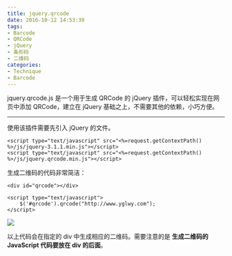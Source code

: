 ```yaml
---
title: jquery.qrcode
date: 2016-10-12 14:53:39
tags:
- Barcode
- QRCode
- jQuery
- 条形码
- 二维码
categories:
- Technique
- Barcode
---
```

jquery.qrcode.js 是一个用于生成 QRCode 的 jQuery 插件，可以轻松实现在网页中添加 QRCode，建立在 jQuery 基础之上，不需要其他的依赖，小巧方便。

<!--more-->

---

使用该插件需要先引入 jQuery 的文件。
```
<script type="text/javascript" src="<%=request.getContextPath() %>/js/jquery-3.1.1.min.js"></script>
<script type="text/javascript" src="<%=request.getContextPath() %>/js/jquery.qrcode.min.js"></script>
```

生成二维码的代码非常简洁：

```
<div id="qrcode"></div>

<script type="text/javascript">
	$('#qrcode').qrcode("http://www.yglwy.com");
</script>
```

![](/images/barcode/jquery-qrcode.png)

以上代码会在指定的 div 中生成相应的二维码。需要注意的是 **生成二维码的 JavaScript 代码要放在 div 的后面**。
